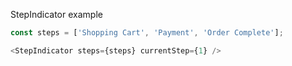 StepIndicator example

```js
const steps = ['Shopping Cart', 'Payment', 'Order Complete'];

<StepIndicator steps={steps} currentStep={1} />
```
